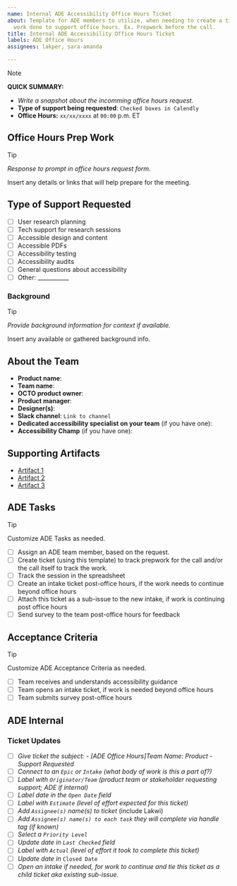 ```yaml
---
name: Internal ADE Accessibility Office Hours Ticket
about: Template for ADE members to utilize, when needing to create a ticket to track
  work done to support office hours. Ex. Prepwork before the call.
title: Internal ADE Accessibility Office Hours Ticket
labels: ADE Office Hours
assignees: lakper, sara-amanda

---
```


> [!NOTE]
> **QUICK SUMMARY:**
> - _Write a snapshot about the incomming office hours request._
> - **Type of support being requested**: `Checked boxes in Calendly`
> - **Office Hours:** `xx/xx/xxxx` at `00:00` p.m. ET

## Office Hours Prep Work
> [!TIP]
> _Response to prompt in office hours request form._

Insert any details or links that will help prepare for the meeting.

## Type of Support Requested
- [ ] User research planning
- [ ] Tech support for research sessions
- [ ] Accessible design and content
- [ ] Accessible PDFs
- [ ] Accessibility testing
- [ ] Accessibility audits
- [ ] General questions about accessibility
- [ ] Other: ___________

### Background
> [!TIP]
> _Provide background information for context if available._

Insert any available or gathered background info. 

## About the Team 
- **Product name**:
- **Team name**:
- **OCTO product owner**:
- **Product manager**:
- **Designer(s)**:
- **Slack channel**: `Link to channel`
- **Dedicated accessibility specialist on your team** (if you have one):
- **Accessibility Champ** (if you have one):

## Supporting Artifacts 
- [Artifact 1](Placeholder1)
- [Artifact 2](Placeholder2)
- [Artifact 3](Placeholder3)

## ADE Tasks
> [!TIP]
> Customize ADE Tasks as needed. 
- [ ] Assign an ADE team member, based on the request.
- [ ] Create ticket (using this template) to track prepwork for the call and/or the call itself to track the work.
- [ ] Track the session in the spreadsheet 
- [ ] Create an intake ticket post-office hours, if the work needs to continue beyond office hours
- [ ] Attach this ticket as a sub-issue to the new intake, if work is continuing post office hours
- [ ] Send survey to the team post-office hours for feedback

## Acceptance Criteria
> [!TIP]
> Customize ADE Acceptance Criteria as needed. 
- [ ] Team receives and understands accessibility guidance 
- [ ] Team opens an intake ticket, if work is needed beyond office hours
- [ ] Team submits survey post-office hours

## ADE Internal
### Ticket Updates
- [ ] _Give ticket the subject:  - [ADE Office Hours]Team Name: Product - Support Requested_
- [ ] _Connect to an `Epic` or `Intake` (what body of work is this a part of?)_
- [ ] _Label with `Originator/Team` (product team or stakeholder requesting support; ADE if internal)_
- [ ] _Label date in the `Open Date` field_
- [ ] _Label with `Estimate` (level of effort expected for this ticket)_
- [ ] _Add `Assignee(s)` name(s) to ticket_ (include Lakwi)
- [ ] _Add `Assignee(s) name(s) to each task` they will complete via handle tag (if known)_
- [ ] _Select a `Priority Level`_
- [ ] _Update date in `Last Checked` field_
- [ ] _Label with `Actual` (level of effort it took to complete this ticket)_
- [ ] _Update date in_ `Closed Date`
- [ ] _Open an intake if needed, for work to continue and tie this ticket as a child ticket aka existing sub-issue._
